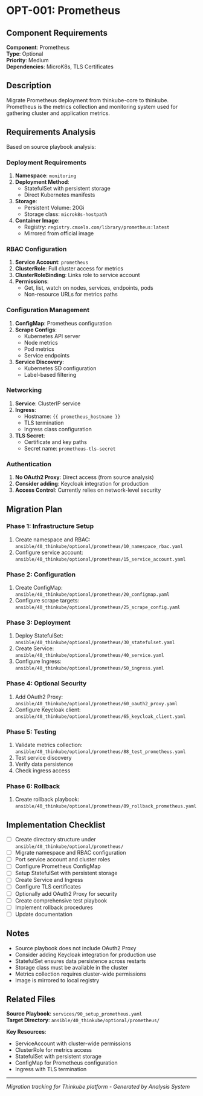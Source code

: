 # OPT-001: Prometheus

## Component Requirements

**Component**: Prometheus  
**Type**: Optional  
**Priority**: Medium  
**Dependencies**: MicroK8s, TLS Certificates  

## Description

Migrate Prometheus deployment from thinkube-core to thinkube. Prometheus is the metrics collection and monitoring system used for gathering cluster and application metrics.

## Requirements Analysis

Based on source playbook analysis:

### Deployment Requirements
1. **Namespace**: `monitoring`
2. **Deployment Method**: 
   - StatefulSet with persistent storage
   - Direct Kubernetes manifests
3. **Storage**:
   - Persistent Volume: 20Gi
   - Storage class: `microk8s-hostpath`
4. **Container Image**:
   - Registry: `registry.cmxela.com/library/prometheus:latest`
   - Mirrored from official image

### RBAC Configuration
1. **Service Account**: `prometheus`
2. **ClusterRole**: Full cluster access for metrics
3. **ClusterRoleBinding**: Links role to service account
4. **Permissions**:
   - Get, list, watch on nodes, services, endpoints, pods
   - Non-resource URLs for metrics paths

### Configuration Management
1. **ConfigMap**: Prometheus configuration
2. **Scrape Configs**:
   - Kubernetes API server
   - Node metrics
   - Pod metrics
   - Service endpoints
3. **Service Discovery**:
   - Kubernetes SD configuration
   - Label-based filtering

### Networking
1. **Service**: ClusterIP service
2. **Ingress**:
   - Hostname: `{{ prometheus_hostname }}`
   - TLS termination
   - Ingress class configuration
3. **TLS Secret**:
   - Certificate and key paths
   - Secret name: `prometheus-tls-secret`

### Authentication
1. **No OAuth2 Proxy**: Direct access (from source analysis)
2. **Consider adding**: Keycloak integration for production
3. **Access Control**: Currently relies on network-level security

## Migration Plan

### Phase 1: Infrastructure Setup
1. Create namespace and RBAC: `ansible/40_thinkube/optional/prometheus/10_namespace_rbac.yaml`
2. Configure service account: `ansible/40_thinkube/optional/prometheus/15_service_account.yaml`

### Phase 2: Configuration
1. Create ConfigMap: `ansible/40_thinkube/optional/prometheus/20_configmap.yaml`
2. Configure scrape targets: `ansible/40_thinkube/optional/prometheus/25_scrape_config.yaml`

### Phase 3: Deployment
1. Deploy StatefulSet: `ansible/40_thinkube/optional/prometheus/30_statefulset.yaml`
2. Create Service: `ansible/40_thinkube/optional/prometheus/40_service.yaml`
3. Configure Ingress: `ansible/40_thinkube/optional/prometheus/50_ingress.yaml`

### Phase 4: Optional Security
1. Add OAuth2 Proxy: `ansible/40_thinkube/optional/prometheus/60_oauth2_proxy.yaml`
2. Configure Keycloak client: `ansible/40_thinkube/optional/prometheus/65_keycloak_client.yaml`

### Phase 5: Testing
1. Validate metrics collection: `ansible/40_thinkube/optional/prometheus/88_test_prometheus.yaml`
2. Test service discovery
3. Verify data persistence
4. Check ingress access

### Phase 6: Rollback
1. Create rollback playbook: `ansible/40_thinkube/optional/prometheus/89_rollback_prometheus.yaml`

## Implementation Checklist

- [ ] Create directory structure under `ansible/40_thinkube/optional/prometheus/`
- [ ] Migrate namespace and RBAC configuration
- [ ] Port service account and cluster roles
- [ ] Configure Prometheus ConfigMap
- [ ] Setup StatefulSet with persistent storage
- [ ] Create Service and Ingress
- [ ] Configure TLS certificates
- [ ] Optionally add OAuth2 Proxy for security
- [ ] Create comprehensive test playbook
- [ ] Implement rollback procedures
- [ ] Update documentation

## Notes

- Source playbook does not include OAuth2 Proxy
- Consider adding Keycloak integration for production use
- StatefulSet ensures data persistence across restarts
- Storage class must be available in the cluster
- Metrics collection requires cluster-wide permissions
- Image is mirrored to local registry

## Related Files

**Source Playbook**: `services/90_setup_prometheus.yaml`  
**Target Directory**: `ansible/40_thinkube/optional/prometheus/`

**Key Resources**:
- ServiceAccount with cluster-wide permissions
- ClusterRole for metrics access
- StatefulSet with persistent storage
- ConfigMap for Prometheus configuration
- Ingress with TLS termination

---
*Migration tracking for Thinkube platform - Generated by Analysis System*